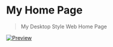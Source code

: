 # My Home Page

> My Desktop Style Web Home Page

[![Preview](https://github.com/hubenchang0515/hubenchang0515.github.io/raw/dev/desktop.png)](
  https://www.bilibili.com/video/BV1jRNnesEjb/
)

